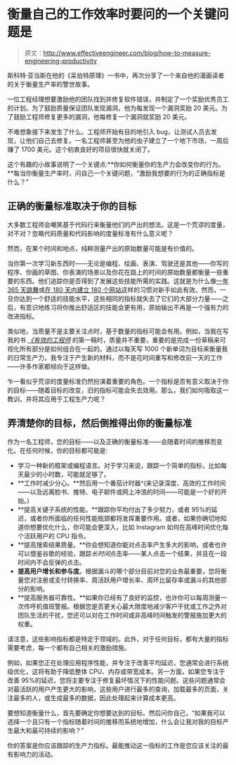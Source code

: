 # 衡量自己的工作效率时要问的一个关键问题是

> 原文：<http://www.effectiveengineer.com/blog/how-to-measure-engineering-productivity>

斯科特·亚当斯在他的《呆伯特原理》一书中，再次分享了一个来自他的漫画读者的关于衡量生产率的警世故事。

一位工程经理想要激励他的团队找到并修复软件错误，并制定了一个奖励优秀员工的计划。为了鼓励质量保证团队发现漏洞，他为每发现一个漏洞奖励 20 美元。为了鼓励工程师修复更多的漏洞，他每修复一个漏洞就奖励 20 美元。

不难想象接下来发生了什么。工程师开始有目的地引入 bug，让测试人员去发现，让他们自己去修复。一名工程师甚至为他的虫子建立了一个地下市场，一周后赚了 1700 美元。这个初衷良好的项目很快就关闭了。

这个有趣的小故事说明了一个关键点:**你如何衡量你的生产力会改变你的行为。**每当你衡量生产率时，问自己一个关键问题，“激励我想要的行为的正确指标是什么？”

## 正确的衡量标准取决于你的目标

大多数工程师会嘲笑基于代码行来衡量他们的产出的想法。这是一个荒谬的度量，对不对？忽略代码质量和代码影响的度量标准有什么意义呢？

然而，在某个时间和地点，纯粹测量产出的原始数量可能是有价值的。

当你第一次学习新东西时——无论是编程、绘画、表演、驾驶还是其他——你写的程序、你画的草图、你表演的场景以及你花在路上的时间的原始数量都衡量一些重要的东西。他们追踪你是否得到了发展这些技能所需的实践。这就是为什么像[一年 365 天跳舞](http://danceinayear.com/)或[在 180 天内建立 180 个网站](https://jenniferdewalt.com/)这样的习惯对新手如此有效。然而，一旦你达到一个舒适的技能水平，这些相同的指标就失去了它们的大部分力量——之后，有意识地练习将你推出舒适区的技能会更有用，原始输出不再是一个强有力的改进指标。

类似地，当质量不是主要关注点时，基于数量的指标可能会有用。例如，当我在写我的书 [*《有效的工程师*](/book) 的第一稿时，质量并不重要，重要的是完成一份草稿来可视化所有部分是如何组合在一起的。通过以每天写 1000 个新单词为目标来衡量我的日常生产力，我专注于产生新的材料，而不是花时间重写和修改前一天的工作——许多作家都倾向于这样做。

乍一看似乎荒谬的度量标准仍然扮演着重要的角色。一个指标是否有意义取决于你的目标——随着目标的改变，旧的指标可能会失去效用。那么，我们如何吸取这一教训，并将其应用于工程生产力呢？

## 弄清楚你的目标，然后倒推得出你的衡量标准

作为一名工程师，您的目标——以及正确的衡量标准——会随着时间的推移而变化。在任何时候，你的目标都可能是:

*   学习一种新的框架或编程语言。对于学习来说，跟踪一个简单的指标，比如每天最少的小时数，可能就足够了。
*   **工作时减少分心。**然后用一个番茄计时器^(来记录深度、高效的工作时间——以及远离脸书、推特、电子邮件或网上冲浪的时间——可能是一个好的开始。)
*   **提高关键子系统的性能。**跟踪你平均付出了多少努力，或者 95%的延迟，或者你所面临的任何性能瓶颈都将发挥重要作用。或者，如果你确切地知道你想要优化什么，你可能会更深入，比如 Instagram 如何在高峰时间优化每个活跃用户的 CPU 指令。
*   **提高搜索结果质量。**你会想知道你能对点击率产生多大的影响，或者也许可以借鉴谷歌的经验，跟踪*长时间*点击率——某人点击一个结果，并且在一段时间内不会反弹的点击。
*   **提高用户增长和参与度**。根据漏斗的哪个部分目前对您的业务最重要，您将衡量您对注册或支付转换率、周活跃用户增长率、周环比留存率或漏斗的其他部分的影响。
*   **提高服务器可靠性。**如果你已经有了良好的监控，也许你可以每周测量一次传呼机值班警报。根据您是否更关心最大限度地减少客户干扰或工作之外对团队生活的干扰，您还可以对在工作时间或非高峰时间触发的警报施加更大的权重。

请注意，这些影响指标都是特定于领域的。此外，对于任何目标，都有大量的指标需要考虑，每一个都有自己相关的激励措施。

例如，如果您正在处理应用程序性能，并专注于改善平均延迟，您通常会进行系统级优化，这将有助于降低整体 CPU、内存或带宽成本。另一方面，如果您专注于改善 95%的延迟，您将主要专注于修复最坏情况下的性能问题。这些问题通常会对最活跃的用户产生更大的影响，这些用户进行最多的查询，加载最多的页面，关注最多的人，或生成最多的数据，因此处理起来计算成本更高。

要想知道衡量什么，首先要确定你想要达到的目标。然后问你自己，“如果我可以选择一个且只有一个指标随着时间的推移而系统地增加，什么会让我对我的目标产生最大和最可持续的影响？”

你的答案是你应该跟踪的生产力指标。最能推动这一指标的工作是您应该关注的最有影响力的活动。